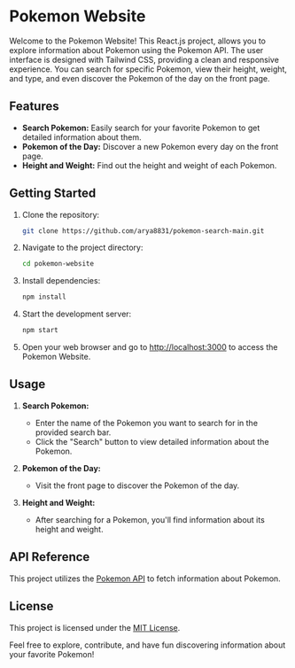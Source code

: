 # Pokemon Website

Welcome to the Pokemon Website! This React.js project, allows you to explore information about Pokemon using the Pokemon API. The user interface is designed with Tailwind CSS, providing a clean and responsive experience. You can search for specific Pokemon, view their height, weight, and type, and even discover the Pokemon of the day on the front page.

## Features

- **Search Pokemon:** Easily search for your favorite Pokemon to get detailed information about them.
- **Pokemon of the Day:** Discover a new Pokemon every day on the front page.
- **Height and Weight:** Find out the height and weight of each Pokemon.

## Getting Started

1. Clone the repository:

    ```bash
    git clone https://github.com/arya8831/pokemon-search-main.git
    ```

2. Navigate to the project directory:

    ```bash
    cd pokemon-website
    ```

3. Install dependencies:

    ```bash
    npm install
    ```

4. Start the development server:

    ```bash
    npm start
    ```

5. Open your web browser and go to [http://localhost:3000](http://localhost:3000) to access the Pokemon Website.

## Usage

1. **Search Pokemon:**
    - Enter the name of the Pokemon you want to search for in the provided search bar.
    - Click the "Search" button to view detailed information about the Pokemon.

2. **Pokemon of the Day:**
    - Visit the front page to discover the Pokemon of the day.

3. **Height and Weight:**
    - After searching for a Pokemon, you'll find information about its height and weight.

## API Reference

This project utilizes the [Pokemon API](https://pokeapi.co/) to fetch information about Pokemon.

## License

This project is licensed under the [MIT License](LICENSE).

Feel free to explore, contribute, and have fun discovering information about your favorite Pokemon!
